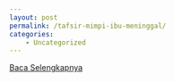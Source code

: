 ```yaml
---
layout: post
permalink: /tafsir-mimpi-ibu-meninggal/
categories:
    - Uncategorized
---
```


[Baca Selengkapnya](/04)